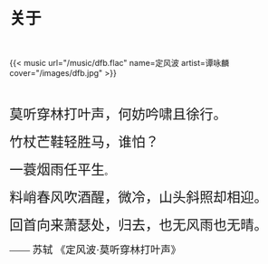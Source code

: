 # 关于


<!--more-->

&nbsp;

{{< music url="/music/dfb.flac" name=定风波 artist=谭咏麟 cover="/images/dfb.jpg" >}}

&nbsp;
&nbsp;

<font face="华文新魏" size=5>莫听穿林打叶声，何妨吟啸且徐行。</font>  

<font face="华文新魏" size=5>竹杖芒鞋轻胜马，谁怕？</font>  

<font face="华文新魏" size=5>一蓑烟雨任平生</font>。  

<font face="华文新魏" size=5>料峭春风吹酒醒，微冷，山头斜照却相迎。</font>  

<font face="华文新魏" size=5>回首向来萧瑟处，归去，也无风雨也无晴。</font>  

<font face="华文新魏" size=4>—— 苏轼 《定风波·莫听穿林打叶声》</font>

&nbsp;

